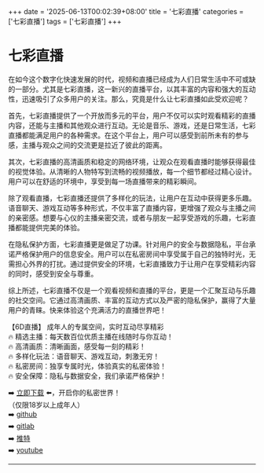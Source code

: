 +++
date = '2025-06-13T00:02:39+08:00'
title = '七彩直播'
categories = ['七彩直播']
tags = ['七彩直播']
+++

# 七彩直播

在如今这个数字化快速发展的时代，视频和直播已经成为人们日常生活中不可或缺的一部分。尤其是七彩直播，这一新兴的直播平台，以其丰富的内容和强大的互动性，迅速吸引了众多用户的关注。那么，究竟是什么让七彩直播如此受欢迎呢？

首先，七彩直播提供了一个开放而多元的平台，用户不仅可以实时观看精彩的直播内容，还能与主播和其他观众进行互动。无论是音乐、游戏，还是日常生活，七彩直播都能满足用户的各种需求。在这个平台上，用户可以感受到前所未有的参与感，主播与观众之间的交流更是拉近了彼此的距离。

其次，七彩直播的高清画质和稳定的网络环境，让观众在观看直播时能够获得最佳的视觉体验。从清晰的人物特写到流畅的视频播放，每一个细节都经过精心设计。用户可以在舒适的环境中，享受到每一场直播带来的精彩瞬间。

除了观看直播，七彩直播还提供了多样化的玩法，让用户在互动中获得更多乐趣。语音聊天、游戏互动等多种形式，不仅丰富了直播内容，更增强了观众与主播之间的亲密感。想要与心仪的主播亲密交流，或者与朋友一起享受游戏的乐趣，七彩直播都能提供完美的体验。

在隐私保护方面，七彩直播更是做足了功课。针对用户的安全与数据隐私，平台承诺严格保护用户的信息安全。用户可以在私密房间中享受属于自己的独特时光，无需担心外界的打扰。通过提供安全的环境，七彩直播致力于让用户在享受精彩内容的同时，感受到安全与尊重。

综上所述，七彩直播不仅是一个观看视频和直播的平台，更是一个汇聚互动与乐趣的社交空间。它通过高清画质、丰富的互动方式以及严密的隐私保护，赢得了大量用户的青睐。快来体验这个充满活力的直播世界吧！

【6D直播】
成年人的专属空间，实时互动尽享精彩  
🔥 精选主播：每天数百位优质主播在线随时与你互动！  
🔥 高清画质：清晰画面，感受每一刻的精彩！  
🔥 多样化玩法：语音聊天、游戏互动，刺激无穷！  
🔥 私密房间：独享专属时光，体验真实的私密体验！  
🔥 安全保障：隐私与数据安全，我们承诺严格保护！  

➡️ [立即下载](https://down123.s3.ap-east-1.amazonaws.com/down/down.html?channelCode=blog) ⬅️，开启你的私密世界！  
（仅限18岁以上成年人）  
➡️ [github](https://aldult-live.github.io/)  
➡️ [gitlab](https://seo-09598d.gitlab.io/)  
➡️ [推特](https://x.com/wegame33)  
➡️ [youtube](https://www.youtube.com/@6Dlive)

---
